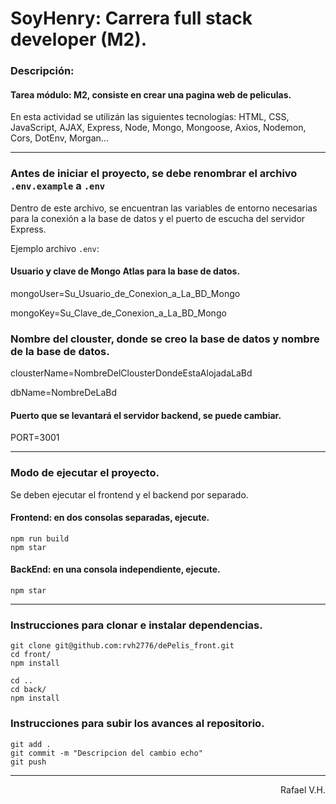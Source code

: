 # SoyHenry: Carrera full stack developer (M2).

### Descripción:
#### Tarea módulo: M2, consiste en crear una pagina web de peliculas.

En esta actividad se utilizán las siguientes tecnologías: HTML, CSS, JavaScript, AJAX, Express, Node, Mongo, Mongoose, Axios, Nodemon, Cors, DotEnv, Morgan...

---

### Antes de iniciar el proyecto, se debe renombrar el archivo `.env.example` a `.env`
Dentro de este archivo, se encuentran las variables de entorno necesarias para la conexión a la base de datos y el puerto de escucha del servidor Express.

Ejemplo archivo `.env`:

#### Usuario y clave de Mongo Atlas para la base de datos.

mongoUser=Su_Usuario_de_Conexion_a_La_BD_Mongo

mongoKey=Su_Clave_de_Conexion_a_La_BD_Mongo

### Nombre del clouster, donde se creo la base de datos y nombre de la base de datos.

clousterName=NombreDelClousterDondeEstaAlojadaLaBd

dbName=NombreDeLaBd

#### Puerto que se levantará el servidor backend, se puede cambiar.

PORT=3001

---

### Modo de ejecutar el proyecto.

Se deben ejecutar el frontend y el backend por separado.

#### Frontend: en dos consolas separadas, ejecute.
```
npm run build
npm star
```

#### BackEnd: en una consola independiente, ejecute.
```
npm star
```

---
### Instrucciones para clonar e instalar dependencias.

```
git clone git@github.com:rvh2776/dePelis_front.git
cd front/
npm install

cd ..
cd back/
npm install

```

### Instrucciones para subir los avances al repositorio.

```
git add .
git commit -m "Descripcion del cambio echo"
git push
```

---

<p align="right">Rafael V.H.</p>